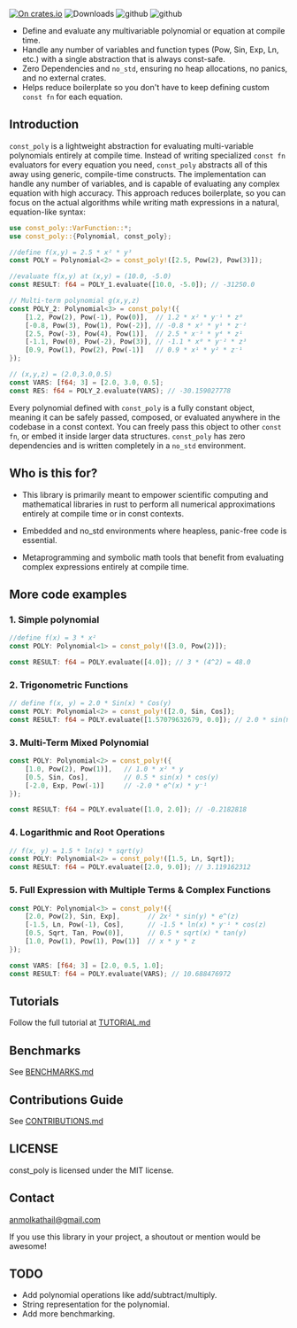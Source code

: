 [![On crates.io](https://img.shields.io/crates/v/const_poly.svg)](https://crates.io/crates/const_poly)
![Downloads](https://img.shields.io/crates/d/const_poly?style=flat-square)
![github](https://github.com/kmolan/const_poly/actions/workflows/build-tests.yml/badge.svg)
![github](https://github.com/kmolan/const_poly/actions/workflows/code-coverage.yml/badge.svg)

- Define and evaluate any multivariable polynomial or equation at compile time.
- Handle any number of variables and function types (Pow, Sin, Exp, Ln, etc.) with a single abstraction that is always const-safe.
- Zero Dependencies and `no_std`, ensuring no heap allocations, no panics, and no external crates.
- Helps reduce boilerplate so you don't have to keep defining custom `const fn` for each equation.

## Introduction
`const_poly` is a lightweight abstraction for evaluating multi-variable polynomials entirely at compile time. Instead of writing specialized `const fn` evaluators for every equation you need, `const_poly` abstracts all of this away using generic, compile-time constructs. The implementation can handle any number of variables, and is capable of evaluating any complex equation with high accuracy. This approach reduces boilerplate, so you can focus on the actual algorithms while writing math expressions in a natural, equation-like syntax:

```rust
use const_poly::VarFunction::*;
use const_poly::{Polynomial, const_poly};

//define f(x,y) = 2.5 * x² * y³
const POLY = Polynomial<2> = const_poly!([2.5, Pow(2), Pow(3)]);

//evaluate f(x,y) at (x,y) = (10.0, -5.0)
const RESULT: f64 = POLY_1.evaluate([10.0, -5.0]); // -31250.0

// Multi-term polynomial g(x,y,z)
const POLY_2: Polynomial<3> = const_poly!({
    [1.2, Pow(2), Pow(-1), Pow(0)],  // 1.2 * x² * y⁻¹ * z⁰
    [-0.8, Pow(3), Pow(1), Pow(-2)], // -0.8 * x³ * y¹ * z⁻²
    [2.5, Pow(-3), Pow(4), Pow(1)],  // 2.5 * x⁻³ * y⁴ * z¹
    [-1.1, Pow(0), Pow(-2), Pow(3)], // -1.1 * x⁰ * y⁻² * z³
    [0.9, Pow(1), Pow(2), Pow(-1)]   // 0.9 * x¹ * y² * z⁻¹
});

// (x,y,z) = (2.0,3.0,0.5)
const VARS: [f64; 3] = [2.0, 3.0, 0.5]; 
const RES: f64 = POLY_2.evaluate(VARS); // -30.159027778
```

Every polynomial defined with `const_poly` is a fully constant object, meaning it can be safely passed, composed, or evaluated anywhere in the codebase in a const context. You can freely pass this object to other `const fn`, or embed it inside larger data structures. `const_poly` has zero dependencies and is written completely in a `no_std` environment.

## Who is this for?
 - This library is primarily meant to empower scientific computing and mathematical libraries in rust to perform all numerical approximations entirely at compile time or in const contexts. 

 - Embedded and no_std environments where heapless, panic-free code is essential.

 - Metaprogramming and symbolic math tools that benefit from evaluating complex expressions entirely at compile time.

## More code examples

### 1. Simple polynomial
```rust
//define f(x) = 3 * x²
const POLY: Polynomial<1> = const_poly!([3.0, Pow(2)]);

const RESULT: f64 = POLY.evaluate([4.0]); // 3 * (4^2) = 48.0
``` 

### 2. Trigonometric Functions
```rust
// define f(x, y) = 2.0 * Sin(x) * Cos(y)
const POLY: Polynomial<2> = const_poly!([2.0, Sin, Cos]);
const RESULT: f64 = POLY.evaluate([1.57079632679, 0.0]); // 2.0 * sin(π/2) * cos(0) = 2.0
```

### 3. Multi-Term Mixed Polynomial
```rust
const POLY: Polynomial<2> = const_poly!({
    [1.0, Pow(2), Pow(1)],   // 1.0 * x² * y
    [0.5, Sin, Cos],         // 0.5 * sin(x) * cos(y)
    [-2.0, Exp, Pow(-1)]     // -2.0 * e^(x) * y⁻¹
});

const RESULT: f64 = POLY.evaluate([1.0, 2.0]); // -0.2182818
```

### 4. Logarithmic and Root Operations
```rust
// f(x, y) = 1.5 * ln(x) * sqrt(y)
const POLY: Polynomial<2> = const_poly!([1.5, Ln, Sqrt]);
const RESULT: f64 = POLY.evaluate([2.0, 9.0]); // 3.119162312
```

### 5. Full Expression with Multiple Terms & Complex Functions
```rust
const POLY: Polynomial<3> = const_poly!({
    [2.0, Pow(2), Sin, Exp],       // 2x² * sin(y) * e^(z)
    [-1.5, Ln, Pow(-1), Cos],      // -1.5 * ln(x) * y⁻¹ * cos(z)
    [0.5, Sqrt, Tan, Pow(0)],      // 0.5 * sqrt(x) * tan(y)
    [1.0, Pow(1), Pow(1), Pow(1)]  // x * y * z
});

const VARS: [f64; 3] = [2.0, 0.5, 1.0];
const RESULT: f64 = POLY.evaluate(VARS); // 10.688476972
```

## Tutorials
Follow the full tutorial at [TUTORIAL.md](https://github.com/kmolan/const_poly/blob/main/TUTORIAL.md)

## Benchmarks
See [BENCHMARKS.md](https://github.com/kmolan/const_poly/blob/main/BENCHMARKS.md)

## Contributions Guide
See [CONTRIBUTIONS.md](https://github.com/kmolan/const_poly/blob/main/CONTRIBUTIONS.md)

## LICENSE
const_poly is licensed under the MIT license.

## Contact
anmolkathail@gmail.com

If you use this library in your project, a shoutout or mention would be awesome!

## TODO
-  Add polynomial operations like add/subtract/multiply.
-  String representation for the polynomial.
-  Add more benchmarking.


